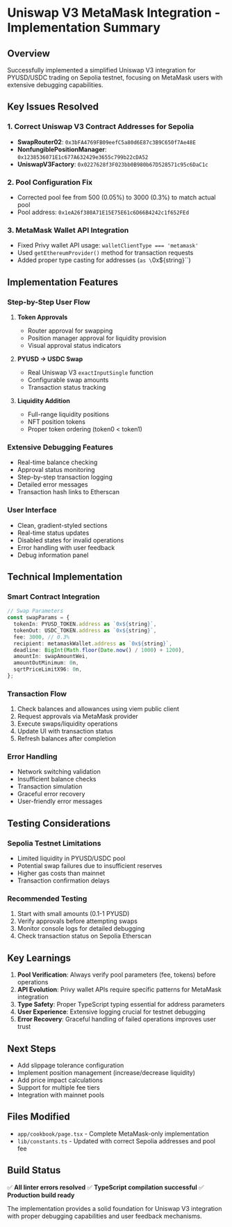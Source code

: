 # Uniswap V3 MetaMask Integration - Implementation Summary

## Overview

Successfully implemented a simplified Uniswap V3 integration for PYUSD/USDC trading on Sepolia testnet, focusing on MetaMask users with extensive debugging capabilities.

## Key Issues Resolved

### 1. **Correct Uniswap V3 Contract Addresses for Sepolia**

- **SwapRouter02**: `0x3bFA4769FB09eefC5a80d6E87c3B9C650f7Ae48E`
- **NonfungiblePositionManager**: `0x1238536071E1c677A632429e3655c799b22cDA52`
- **UniswapV3Factory**: `0x0227628f3F023bb0B980b67D528571c95c6DaC1c`

### 2. **Pool Configuration Fix**

- Corrected pool fee from 500 (0.05%) to 3000 (0.3%) to match actual pool
- Pool address: `0x1eA26f380A71E15E75E61c6D66B4242c1f652FEd`

### 3. **MetaMask Wallet API Integration**

- Fixed Privy wallet API usage: `walletClientType === 'metamask'`
- Used `getEthereumProvider()` method for transaction requests
- Added proper type casting for addresses (`as \`0x${string}\``)

## Implementation Features

### **Step-by-Step User Flow**

1. **Token Approvals**

   - Router approval for swapping
   - Position manager approval for liquidity provision
   - Visual approval status indicators

2. **PYUSD → USDC Swap**

   - Real Uniswap V3 `exactInputSingle` function
   - Configurable swap amounts
   - Transaction status tracking

3. **Liquidity Addition**
   - Full-range liquidity positions
   - NFT position tokens
   - Proper token ordering (token0 < token1)

### **Extensive Debugging Features**

- Real-time balance checking
- Approval status monitoring
- Step-by-step transaction logging
- Detailed error messages
- Transaction hash links to Etherscan

### **User Interface**

- Clean, gradient-styled sections
- Real-time status updates
- Disabled states for invalid operations
- Error handling with user feedback
- Debug information panel

## Technical Implementation

### **Smart Contract Integration**

```typescript
// Swap Parameters
const swapParams = {
  tokenIn: PYUSD_TOKEN.address as `0x${string}`,
  tokenOut: USDC_TOKEN.address as `0x${string}`,
  fee: 3000, // 0.3%
  recipient: metamaskWallet.address as `0x${string}`,
  deadline: BigInt(Math.floor(Date.now() / 1000) + 1200),
  amountIn: swapAmountWei,
  amountOutMinimum: 0n,
  sqrtPriceLimitX96: 0n,
};
```

### **Transaction Flow**

1. Check balances and allowances using viem public client
2. Request approvals via MetaMask provider
3. Execute swaps/liquidity operations
4. Update UI with transaction status
5. Refresh balances after completion

### **Error Handling**

- Network switching validation
- Insufficient balance checks
- Transaction simulation
- Graceful error recovery
- User-friendly error messages

## Testing Considerations

### **Sepolia Testnet Limitations**

- Limited liquidity in PYUSD/USDC pool
- Potential swap failures due to insufficient reserves
- Higher gas costs than mainnet
- Transaction confirmation delays

### **Recommended Testing**

1. Start with small amounts (0.1-1 PYUSD)
2. Verify approvals before attempting swaps
3. Monitor console logs for detailed debugging
4. Check transaction status on Sepolia Etherscan

## Key Learnings

1. **Pool Verification**: Always verify pool parameters (fee, tokens) before operations
2. **API Evolution**: Privy wallet APIs require specific patterns for MetaMask integration
3. **Type Safety**: Proper TypeScript typing essential for address parameters
4. **User Experience**: Extensive logging crucial for testnet debugging
5. **Error Recovery**: Graceful handling of failed operations improves user trust

## Next Steps

- Add slippage tolerance configuration
- Implement position management (increase/decrease liquidity)
- Add price impact calculations
- Support for multiple fee tiers
- Integration with mainnet pools

## Files Modified

- `app/cookbook/page.tsx` - Complete MetaMask-only implementation
- `lib/constants.ts` - Updated with correct Sepolia addresses and pool fee

## Build Status

✅ **All linter errors resolved**
✅ **TypeScript compilation successful**
✅ **Production build ready**

The implementation provides a solid foundation for Uniswap V3 integration with proper debugging capabilities and user feedback mechanisms.

